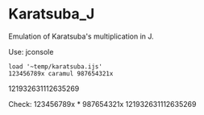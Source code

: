 # Karatsuba_J

Emulation of Karatsuba's multiplication in J.

Use:
    jconsole

    load '~temp/karatsuba.ijs'
    123456789x caramul 987654321x
121932631112635269

Check:
    123456789x * 987654321x
121932631112635269
